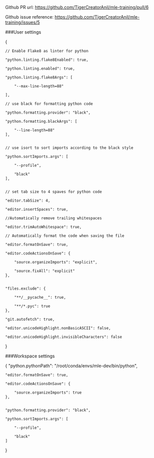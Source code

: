 Github PR url: https://github.com/TigerCreatorAnil/mle-training/pull/6

Github issue reference: https://github.com/TigerCreatorAnil/mle-training/issues/5

###User settings 

{

    // Enable Flake8 as linter for python
    
    "python.linting.flake8Enabled": true,
    
    "python.linting.enabled": true,
    
    "python.linting.flake8Args": [
    
        "--max-line-length=88"
    
    ],
    
    // use black for formatting python code
    
    "python.formatting.provider": "black",
    
    "python.formatting.blackArgs": [
    
        "--line-length=88"
    ],
    
    
    // use isort to sort imports according to the black style
    
    "python.sortImports.args": [
    
        "--profile",
        
        "black"
    ],
    
    
    // set tab size to 4 spaves for python code
    
    "editor.tabSize": 4,
    
    "editor.insertSpaces": true,
    
    //Automatically remove trailing whitespaces
    
    "editor.trimAutoWhitespace": true,
    
    // Automatically format the code when saving the file
    
    "editor.formatOnSave": true,
    
    "editor.codeActionsOnSave": {
    
        "source.organizeImports": "explicit",
        
        "source.fixAll": "explicit"
    },
    
    
    "files.exclude": {
    
        "**/__pycache__": true,
        
        "**/*.pyc": true
    },
    
    "git.autofetch": true,
    
    "editor.unicodeHighlight.nonBasicASCII": false,
    
    "editor.unicodeHighlight.invisibleCharacters": false
}


###Workspace settings


{
    "python.pythonPath": "/root/conda/envs/mle-dev/bin/python",

    "editor.formatOnSave": true,
    
    "editor.codeActionsOnSave": {
    
        "source.organizeImports": true
    },
    
    
    "python.formatting.provider": "black",
    
    "python.sortImports.args": [
    
        "--profile",
        
        "black"
    ]
    
}
